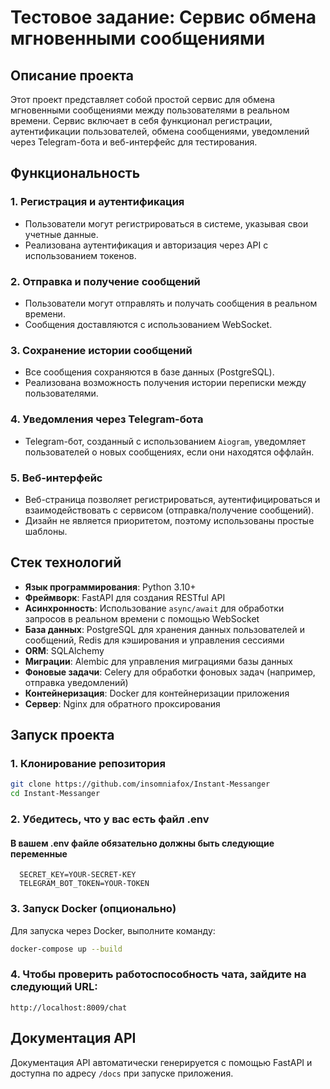 # Тестовое задание: Сервис обмена мгновенными сообщениями

## Описание проекта

Этот проект представляет собой простой сервис для обмена мгновенными сообщениями между пользователями в реальном
времени. Сервис включает в себя функционал регистрации, аутентификации пользователей, обмена сообщениями, уведомлений
через Telegram-бота и веб-интерфейс для тестирования.

## Функциональность

### 1. Регистрация и аутентификация

- Пользователи могут регистрироваться в системе, указывая свои учетные данные.
- Реализована аутентификация и авторизация через API с использованием токенов.

### 2. Отправка и получение сообщений

- Пользователи могут отправлять и получать сообщения в реальном времени.
- Сообщения доставляются с использованием WebSocket.

### 3. Сохранение истории сообщений

- Все сообщения сохраняются в базе данных (PostgreSQL).
- Реализована возможность получения истории переписки между пользователями.

### 4. Уведомления через Telegram-бота

- Telegram-бот, созданный с использованием `Aiogram`, уведомляет пользователей о новых сообщениях, если они находятся
  оффлайн.

### 5. Веб-интерфейс

- Веб-страница позволяет регистрироваться, аутентифицироваться и взаимодействовать с сервисом (отправка/получение
  сообщений).
- Дизайн не является приоритетом, поэтому использованы простые шаблоны.

## Стек технологий

- **Язык программирования**: Python 3.10+
- **Фреймворк**: FastAPI для создания RESTful API
- **Асинхронность**: Использование `async/await` для обработки запросов в реальном времени с помощью WebSocket
- **База данных**: PostgreSQL для хранения данных пользователей и сообщений, Redis для кэширования и управления сессиями
- **ORM**: SQLAlchemy
- **Миграции**: Alembic для управления миграциями базы данных
- **Фоновые задачи**: Celery для обработки фоновых задач (например, отправка уведомлений)
- **Контейнеризация**: Docker для контейнеризации приложения
- **Сервер**: Nginx для обратного проксирования

## Запуск проекта

### 1. Клонирование репозитория

```bash
git clone https://github.com/insomniafox/Instant-Messanger
cd Instant-Messanger
```

### 2. Убедитесь, что у вас есть файл .env

#### В вашем .env файле обязательно должны быть следующие переменные

 ```env
   SECRET_KEY=YOUR-SECRET-KEY
   TELEGRAM_BOT_TOKEN=YOUR-TOKEN
   ```

### 3. Запуск Docker (опционально)

Для запуска через Docker, выполните команду:

```bash
docker-compose up --build
```

### 4. Чтобы проверить работоспособность чата, зайдите на следующий URL:

```
http://localhost:8009/chat
```

## Документация API

Документация API автоматически генерируется с помощью FastAPI и доступна по адресу `/docs` при запуске приложения.



